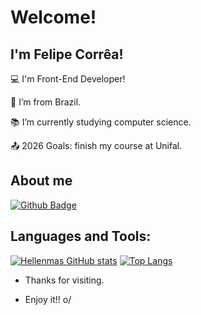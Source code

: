 # Welcome!

 

## I'm Felipe Corrêa!

 

:computer: I'm Front-End Developer!

:house_with_garden: I’m from Brazil.

:books:  I’m currently studying computer science.

:outbox_tray: 2026 Goals: finish my course at Unifal.

 

## About me

[![Github Badge](https://img.shields.io/badge/-Github-000?style=flat-square&logo=Github&logoColor=white&link=LINK_GIT)](https://github.com/correafe)

## Languages and Tools:
[![Hellenmas GitHub stats](https://github-readme-stats.vercel.app/api?username=hellenmas)](https://github.com/correafe/github-readme-stats)
[![Top Langs](https://github-readme-stats.vercel.app/api/top-langs/?username=hellenmas&layout=compact)](https://github.com/correafe/github-readme-stats)



- Thanks for visiting.

- Enjoy it!! o/
